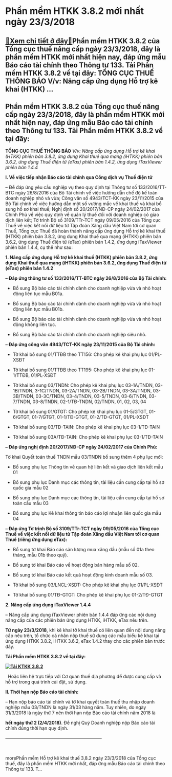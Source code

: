 Phần mềm HTKK 3.8.2 mới nhất ngày 23/3/2018
===========================================

[:gift:Xem chi tiết ở đây:gift:](https://hddtvn.com/phan-mem-htkk-3-8-2-moi-nhat-ngay-23-3-2018/)Phần mềm HTKK 3.8.2 của Tổng cục thuế nâng cấp ngày 23/3/2018, đây là phần mềm HTKK mới nhất hiện nay, đáp ứng mẫu Báo cáo tài chính theo Thông tư 133. Tải Phần mềm HTKK 3.8.2 về tại đây: TỔNG CỤC THUẾ THÔNG BÁO V/v: Nâng cấp ứng dụng Hỗ trợ kê khai (HTKK) …
------------------------------------------------------------------------------------------------------------------------------------------------------------------------------------------------------------------------------------------------------------------



Phần mềm HTKK 3.8.2 của Tổng cục thuế nâng cấp ngày 23/3/2018, đây là phần mềm HTKK mới nhất hiện nay, đáp ứng mẫu Báo cáo tài chính theo Thông tư 133. Tải Phần mềm HTKK 3.8.2 về tại đây:
---------------------------------------------------------------------------------------------------------------------------------------------------------------------------------------------



**TỔNG CỤC THUẾ THÔNG BÁO**
*V/v: Nâng cấp ứng dụng Hỗ trợ kê khai (HTKK) phiên bản 3.8.2, ứng dụng Khai thuế qua mạng (iHTKK) phiên bản 3.6.2, ứng dụng Thuế điện tử (eTax) phiên bản 1.4.2, ứng dụng iTaxViewer phiên bản 1.4.4*


**I. Về việc tiếp nhận Báo cáo tài chính qua Cổng dịch vụ Thuế điện tử**  

– Để đáp ứng yêu cầu nghiệp vụ theo quy định tại Thông tư số 133/2016/TT-BTC ngày 26/8/2016 của Bộ Tài chính về việc hướng dẫn chế độ kế toán doanh nghiệp nhỏ và vừa; Công văn số 4943/TCT-KK ngày 23/11/2015 của Bộ Tài chính về việc hướng dẫn một số vướng mắc về khai thuế và khai bổ sung hồ sơ khai thuế; Nghị định số 20/2017/NĐ-CP ngày 24/02/2017 của Chính Phủ về việc quy định về quản lý thuế đối với doanh nghiệp có giao dịch liên kết; Tờ trình Bộ số 3109/TTr-TCT ngày 09/05/2016 của Tổng cục Thuế về việc kết nối dữ liệu từ Tập đoàn Xăng dầu Việt Nam tới cơ quan Thuế, Tổng cục Thuế đã hoàn thành nâng cấp ứng dụng Hỗ trợ kê khai thuế (HTKK) phiên bản 3.8.2, ứng dụng Khai thuế qua mạng (iHTKK) phiên bản 3.6.2, ứng dụng Thuế điện tử (eTax) phiên bản 1.4.2, ứng dụng iTaxViewer phiên bản 1.4.4, cụ thể như sau:


**1. Nâng cấp ứng dụng Hỗ trợ kê khai thuế (HTKK) phiên bản 3.8.2, ứng dụng Khai thuế qua mạng (iHTKK) phiên bản 3.6.2, ứng dụng Thuế điện tử (eTax) phiên bản 1.4.2**


**– Đáp ứng thông tư số 133/2016/TT-BTC ngày 26/8/2016 của Bộ Tài chính:**  

+ Bổ sung Bộ báo cáo tài chính dành cho doanh nghiệp vừa và nhỏ hoạt động liên tục mẫu B01a.  

+ Bổ sung Bộ báo cáo tài chính dành cho doanh nghiệp vừa và nhỏ hoạt động liên tục mẫu B01b.  

+ Bổ sung Bộ báo cáo tài chính dành cho doanh nghiệp vừa và nhỏ hoạt động không liên tục.  

+ Bổ sung Bộ báo cáo tài chính dành cho doanh nghiệp siêu nhỏ.





**– Đáp ứng công văn 4943/TCT-KK ngày 23/11/2015 của Bộ Tài chính:**  

+ Tờ khai bổ sung 01/TTĐB theo TT156: Cho phép kê khai phụ lục 01/PL-XSĐT  

+ Tờ khai bổ sung 01/TTĐB theo TT195: Cho phép kê khai phụ lục 01-1/TTĐB, 01/PL-XSĐT  

+ Tờ khai bổ sung 03/TNDN: Cho phép kê khai phụ lục 03-1A/TNDN, 03-1B/TNDN, 3-1C/TNDN, 03-2A/TNDN, 03-2B/TNDN, 03-3A/TNDN, 03-3B/TNDN, 03-3C/TNDN, 03-4/TNDN, 03-5/TNDN, 03-6/TNDN, 03-7/TNDN, 03-8/TNDN, 02-1/TĐ-TNDN, 02/TNDN, 01, 02, 03, 04  

+ Tờ khai bổ sung 01/GTGT: Cho phép kê khai phụ lục 01-5/GTGT, 01-6/GTGT, 01-7/GTGT, 01-1/TĐ-GTGT, 01-2/TĐ-GTGT, 01/PL-XSĐT  

+ Tờ khai bổ sung 03/TĐ-TAIN: Cho phép kê khai phụ lục 03-1/TĐ-TAIN  

+ Tờ khai bổ sung 03A/TĐ-TAIN: Cho phép kê khai phụ lục 03-1/TĐ-TAIN


**– Đáp ứng nghị định 20/2017/NĐ-CP ngày 24/02/2017 của Chính Phủ:**  

Tờ khai Quyết toán thuế TNDN mẫu 03/TNDN bổ sung thêm 4 phụ lục mới:  

+ Bổ sung phụ lục Thông tin về quan hệ liên kết và giao dịch liên kết mẫu 01  

+ Bổ sung phụ lục Danh mục các thông tin, tài liệu cần cung cấp tại hồ sơ quốc gia mẫu 02  

+ Bổ sung phụ lục Danh mục các thông tin, tài liệu cần cung cấp tại hồ sơ toàn cầu mẫu 03  

+ Bổ sung phụ lục Kê khai thông tin báo cáo lợi nhuận liên quốc gia mẫu 04


**– Đáp ứng Tờ trình Bộ số 3109/TTr-TCT ngày 09/05/2016 của Tổng cục Thuế về việc kết nối dữ liệu từ Tập đoàn Xăng dầu Việt Nam tới cơ quan Thuế (riêng ứng dụng eTax):**  

+ Bổ sung tờ khai Báo cáo sản lượng mua xăng dầu (mẫu số 01a theo tháng, mẫu 01b theo quý).  

+ Bổ sung tờ khai Báo cáo về hoạt động bán hàng mẫu số 02.  

+ Bổ sung tờ khai Báo cáo kết quả hoạt động kinh doanh mẫu số 03.  

+ Tờ khai bổ sung 03/LNCL-XSDT: Cho phép kê khai phụ lục 01/PL-XSĐT  

+ Tờ khai bổ sung 01/TĐ-GTGT: Cho phép kê khai phụ lục 01-2/TĐ-GTGT


**2. Nâng cấp ứng dụng iTaxViewer 1.4.4**  

– Nâng cấp ứng dụng iTaxViewer phiên bản 1.4.4 đáp ứng các nội dung nâng cấp của các phiên bản ứng dụng HTKK, iHTKK, eTax nêu trên.



**Từ ngày 23/3/2018**, khi kê khai tờ khai thuế có liên quan đến nội dung nâng cấp nêu trên, tổ chức cá nhân nộp thuế sử dụng các mẫu biểu kê khai tại ứng dụng HTKK 3.8.2, iHTKK 3.6.2, eTax 1.4.2 thay cho các phiên bản trước đây.


**Tải Phần mềm HTKK 3.8.2 về tại đây:**



[**![Tải KTKK 3.8.2](https://hddtvn.com/wp-content/uploads/2021/01/org-tai-ve.png "Tải KTKK 3.8.2")**](https://www.fshare.vn/file/PMPENQGR8KVF "tải htkk 3.8.2")

  

  
Hoặc liên hệ trực tiếp với Cơ quan thuế địa phương để được cung cấp và hỗ trợ trong quá trình cài đặt, sử dụng.



**II. Thời hạn nộp Báo cáo tài chính:**


– Hạn nộp báo cáo tài chính và tờ khai quyết toán thuế thu nhập doanh nghiệp mẫu 03/TNDN là ngày 31/03 hàng năm. Tuy nhiên, do ngày 31/3/2018 là ngày thứ 7 nên thời hạn nộp Báo cáo tài chính năm 2018 là 

**hết ngày thứ 2 (2/4/2018)**. Đề nghị Quý Doanh nghiệp nộp Báo cáo tài chính đúng thời hạn quy định.

 —————————————————————–  

  



morePhần mềm Hỗ trợ kê khai thuế 3.8.2 ngày 23/3/2018 của Tổng cục thuế, đây là phần mềm HTKK mới nhất, đáp ứng mẫu Báo cáo tài chính theo Thông tư 133. T…

